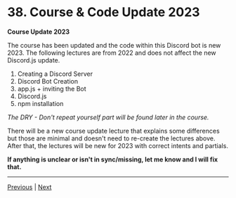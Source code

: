 # 38. Course & Code Update 2023

**Course Update 2023**

The course has been updated and the code within this Discord bot is new 2023.
The following lectures are from 2022 and does not affect the new Discord.js update.

1.  Creating a Discord Server
1.  Discord Bot Creation
1.  app.js + inviting the Bot
1.  Discord.js
1.  npm installation

*The DRY - Don't repeat yourself part will be found later in the course.*

There will be a new course update lecture that explains some differences but those are minimal and doesn't need to re-create the lectures above. After that, the lectures will be new for 2023 with correct intents and partials.

**If anything is unclear or isn't in sync/missing, let me know and I will fix that.**

---

[Previous](./37_Section-Objective.md) | [Next](./39_Creating-a-Discord-Server.md)